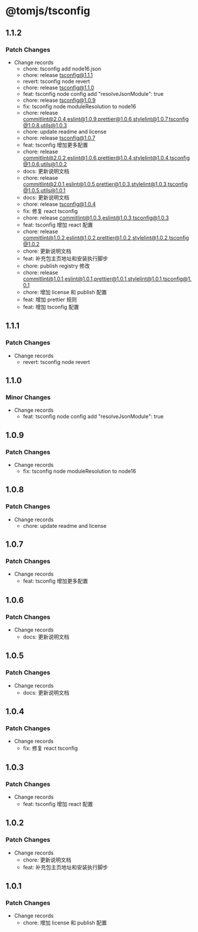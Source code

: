 # @tomjs/tsconfig

## 1.1.2

### Patch Changes

- Change records
  - chore: tsconfig add node16.json
  - chore: release tsconfig@1.1.1
  - revert: tsconfig node revert
  - chore: release tsconfig@1.1.0
  - feat: tsconfig node config add "resolveJsonModule": true
  - chore: release tsconfig@1.0.9
  - fix: tsconfig node moduleResolution to node16
  - chore: release commitlint@2.0.4,eslint@1.0.9,prettier@1.0.6,stylelint@1.0.7,tsconfig@1.0.8,utils@1.0.3
  - chore: update readme and license
  - chore: release tsconfig@1.0.7
  - feat: tsconfig 增加更多配置
  - chore: release commitlint@2.0.2,eslint@1.0.6,prettier@1.0.4,stylelint@1.0.4,tsconfig@1.0.6,utils@1.0.2
  - docs: 更新说明文档
  - chore: release commitlint@2.0.1,eslint@1.0.5,prettier@1.0.3,stylelint@1.0.3,tsconfig@1.0.5,utils@1.0.1
  - docs: 更新说明文档
  - chore: release tsconfig@1.0.4
  - fix: 修复 react tsconfig
  - chore: release commitlint@1.0.3,eslint@1.0.3,tsconfig@1.0.3
  - feat: tsconfig 增加 react 配置
  - chore: release commitlint@1.0.2,eslint@1.0.2,prettier@1.0.2,stylelint@1.0.2,tsconfig@1.0.2
  - chore: 更新说明文档
  - feat: 补充包主页地址和安装执行脚步
  - chore: publish registry 修改
  - chore: release commitlint@1.0.1,eslint@1.0.1,prettier@1.0.1,stylelint@1.0.1,tsconfig@1.0.1
  - chore: 增加 license 和 publish 配置
  - feat: 增加 prettier 规则
  - feat: 增加 tsconfig 配置

## 1.1.1

### Patch Changes

- Change records
  - revert: tsconfig node revert

## 1.1.0

### Minor Changes

- Change records
  - feat: tsconfig node config add "resolveJsonModule": true

## 1.0.9

### Patch Changes

- Change records
  - fix: tsconfig node moduleResolution to node16

## 1.0.8

### Patch Changes

- Change records
  - chore: update readme and license

## 1.0.7

### Patch Changes

- Change records
  - feat: tsconfig 增加更多配置

## 1.0.6

### Patch Changes

- Change records
  - docs: 更新说明文档

## 1.0.5

### Patch Changes

- Change records
  - docs: 更新说明文档

## 1.0.4

### Patch Changes

- Change records
  - fix: 修复 react tsconfig

## 1.0.3

### Patch Changes

- Change records
  - feat: tsconfig 增加 react 配置

## 1.0.2

### Patch Changes

- Change records
  - chore: 更新说明文档
  - feat: 补充包主页地址和安装执行脚步

## 1.0.1

### Patch Changes

- Change records
  - chore: 增加 license 和 publish 配置
